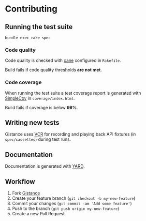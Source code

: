 # Contributing

## Running the test suite

	bundle exec rake spec

### Code quality

Code quality is checked with [cane](https://github.com/square/cane) configured in `Rakefile`.

Build fails if code quality thresholds **are not met**.

### Code coverage

When running the test suite a test coverage report is generated with [SimpleCov](https://github.com/colszowka/simplecov) in `coverage/index.html`.

Build fails if coverage is below **99%**.

## Writing new tests
Gistance uses [VCR](https://github.com/vcr/vcr) for recording and playing back API fixtures (in `spec/cassettes`) during test runs.

## Documentation

Documentation is generated with [YARD](http://yardoc.org/).

## Workflow

1. Fork [Gistance](https://github.com/sush/gistance)
2. Create your feature branch (`git checkout -b my-new-feature`)
3. Commit your changes (`git commit -am 'Add some feature'`)
4. Push to the branch (`git push origin my-new-feature`)
5. Create a new Pull Request

